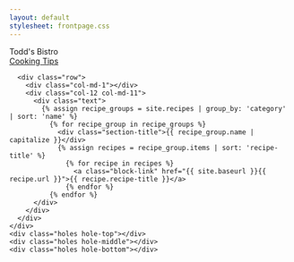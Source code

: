 ```yaml
---
layout: default
stylesheet: frontpage.css
---
```

<div class="row">
  <div class="col-md-1"></div>
  <div class="paper col-12 col-md-10">
    <!-- It appears that because the "lines" class isn't a row, it breaks the bootstrap flow and the associated
         padding.  As a result, we have to re-declare the "container" class. -->
    <div class="lines container">
      <div class="row">
        <div class="col-md-1"></div>
        <div class="col-6 col-md-5">
          <div class="cookbook-title">Todd's Bistro</div>
        </div>
        <div class="col-6 col-md-5">
        <div class="backpage-title float-right"><a class="backpage-link" href="#">Cooking Tips</a></div>
        </div>
        <div class="col-md-1"></div>
      </div>
      
      <div class="row">
        <div class="col-md-1"></div>
        <div class="col-12 col-md-11">
          <div class="text">
            {% assign recipe_groups = site.recipes | group_by: 'category' | sort: 'name' %}
              {% for recipe_group in recipe_groups %}
                <div class="section-title">{{ recipe_group.name | capitalize }}</div>
                {% assign recipes = recipe_group.items | sort: 'recipe-title' %}
                  {% for recipe in recipes %}
                    <a class="block-link" href="{{ site.baseurl }}{{ recipe.url }}">{{ recipe.recipe-title }}</a>
                  {% endfor %}
              {% endfor %}   
          </div>
        </div>
      </div>
    </div>
    <div class="holes hole-top"></div>
    <div class="holes hole-middle"></div>
    <div class="holes hole-bottom"></div>    
  </div>
  <div class="col-md-1"></div>
</div>
